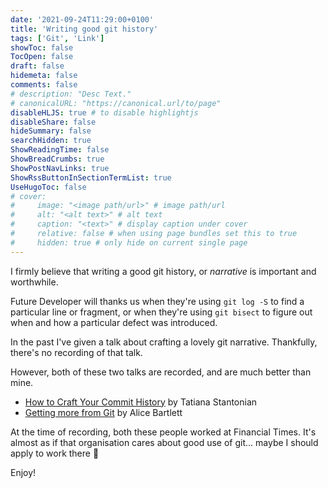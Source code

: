 ```yaml
---
date: '2021-09-24T11:29:00+0100'
title: 'Writing good git history'
tags: ['Git', 'Link']
showToc: false
TocOpen: false
draft: false
hidemeta: false
comments: false
# description: "Desc Text."
# canonicalURL: "https://canonical.url/to/page"
disableHLJS: true # to disable highlightjs
disableShare: false
hideSummary: false
searchHidden: true
ShowReadingTime: false
ShowBreadCrumbs: true
ShowPostNavLinks: true
ShowRssButtonInSectionTermList: true
UseHugoToc: false
# cover:
#     image: "<image path/url>" # image path/url
#     alt: "<alt text>" # alt text
#     caption: "<text>" # display caption under cover
#     relative: false # when using page bundles set this to true
#     hidden: true # only hide on current single page
---
```


I firmly believe that writing a good git history, or _narrative_ is important and worthwhile.

Future Developer will thanks us when they're using `git log -S` to find a particular line or fragment, or when they're using `git bisect` to figure out when and how a particular defect was introduced.

In the past I've given a talk about crafting a lovely git narrative. Thankfully, there's no recording of that talk.

However, both of these two talks are recorded, and are much better than mine.

* [How to Craft Your Commit History][1] by Tatiana Stantonian
* [Getting more from Git][2] by Alice Bartlett

At the time of recording, both these people worked at Financial Times. It's almost as if that organisation cares about good use of git... maybe I should apply to work there 🤔

Enjoy!

[1]: https://skillsmatter.com/skillscasts/13463-how-to-craft-your-commit-history
[2]: https://www.youtube.com/watch?v=FQ4IdcrOUz0
